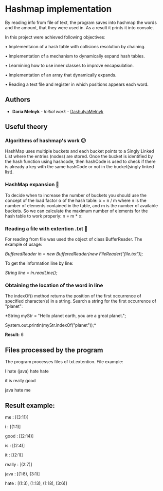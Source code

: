 
# Hashmap implementation

By reading info from file of text, the program saves into hashmap the words and the amount, that they were used in. As a result it prints it into console.

In this project were achieved following objectives:

• Implementaion of a hash table with collisions resolution by chaining.

• Implementation of a mechanism to dynamically expand hash tables.

• Learnining how to use inner classes to improve encapsulation.

• Implementation of an array that dynamically expands.

• Reading a text file and register in which positions appears each word.


## Authors

* **Daria Melnyk** - *Initial work* - [DashulyaMelnyk](https://github.com/DashulyaMelnyk)

## Useful theory

### Algorithms of hashmap's work :confused:

HashMap uses multiple buckets and each bucket points to a Singly Linked List where the entries (nodes) are stored. Once the bucket is identified by the hash function using hashcode, then hashCode is used to check if there is already a key with the same hashCode or not in the bucket(singly linked list).

### HashMap expansion :ghost:

To decide when to increase the number of buckets you should use the concept of the
load factor α of the hash table:
α = n / m
where n is the number of elements contained in the table, and m is the number of
available buckets.
So we can calculate the maximum number of elements for the hash table to work
properly:
n = m * α

### Reading a file with extention .txt 	:speech_balloon:

For reading from file was used the object of class BufferReader. The example of usage:

*BufferedReader in = new BufferedReader(new FileReader("file.txt"));*

To get the information line by line:

*String line = in.readLine();*

### Obtaining the location of the word in line

The indexOf() method returns the position of the first occurrence of specified character(s) in a string.
Search a string for the first occurrence of "planet":

*String myStr = "Hello planet earth, you are a great planet.";

System.out.println(myStr.indexOf("planet"));*

**Result:** 6

## Files processed by the program

The program processes files of txt.extention. File example:

I hate (java) hate hate

it is really good

java hate me

## Result example:

me : [(3:11)]

i : [(1:1)]

good : [(2:14)]

is : [(2:4)]

it : [(2:1)]

really : [(2:7)]

java : [(1:8), (3:1)]

hate : [(1:3), (1:13), (1:18), (3:6)]
